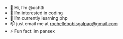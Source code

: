 - 👋 Hi, I’m @och3i
- 👀 I’m interested in coding
- 🌱 I’m currently learning php
- 📫 just email me at rochellebobisgalpao@gmail.com
- ⚡ Fun fact: im pansex 

<!---
och3i/och3i is a ✨ special ✨ repository because its `README.md` (this file) appears on your GitHub profile.
You can click the Preview link to take a look at your changes.
--->
